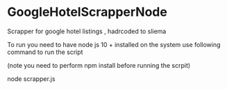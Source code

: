 # GoogleHotelScrapperNode

Scrapper for google hotel listings , hadrcoded to sliema 

To run you need to have node js 10 + installed on the system
use following command to run the script

(note you need to perform npm install before running the scrpit)

node scrapper.js

